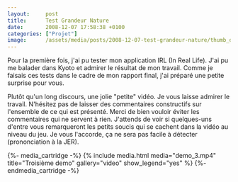 ```yaml
---
layout:     post
title:      Test Grandeur Nature
date:       2008-12-07 17:58:38 +0100
categories: ["Projet"]
image:      /assets/media/posts/2008-12-07-test-grandeur-nature/thumb_demo_3.png
---
```


Pour la première fois, j'ai pu tester mon application IRL (In Real Life). J'ai pu me balader dans Kyoto et admirer
le résultat de mon travail. Comme je faisais ces tests dans le cadre de mon rapport final, j'ai préparé une petite
surprise pour vous.

<!--more-->

Plutôt qu'un long discours, une jolie "petite" vidéo. Je vous laisse admirer le travail. N'hésitez pas de laisser
des commentaires constructifs sur l'ensemble de ce qui est présenté. Merci de bien vouloir éviter les commentaires
qui ne servent à rien. J'attends de voir si quelques-uns d'entre vous remarqueront les petits soucis qui se cachent
dans la vidéo au niveau du jeu. Je vous l'accorde, ça ne sera pas facile à détecter (prononciation à la JER).

{%- media_cartridge -%}
{% include media.html
    media="demo_3.mp4"
    title="Troisième demo"
    gallery="video"
    show_legend="yes"
%}
{%- endmedia_cartridge -%}
